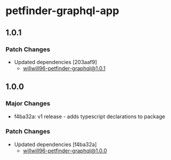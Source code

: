 # petfinder-graphql-app

## 1.0.1

### Patch Changes

- Updated dependencies [203aaf9]
  - willwill96-petfinder-graphql@1.0.1

## 1.0.0

### Major Changes

- f4ba32a: v1 release - adds typescript declarations to package

### Patch Changes

- Updated dependencies [f4ba32a]
  - willwill96-petfinder-graphql@1.0.0

